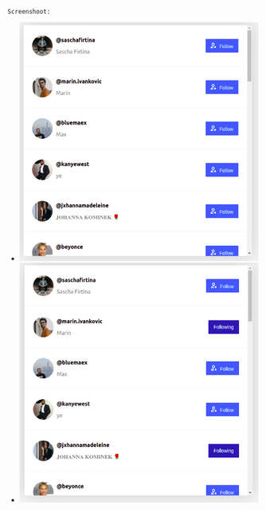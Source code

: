     Screenshoot:
-  ![alt text](https://github.com/tuyizerejean/influencerChallenge/blob/main/images/Chat.png?raw=true)
- ![alt text](https://github.com/tuyizerejean/influencerChallenge/blob/main/images/following.png?raw=true)
